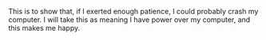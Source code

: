 This is to show that, if I exerted enough patience, I could probably crash my computer.
I will take this as meaning I have power over my computer, and this makes me happy.